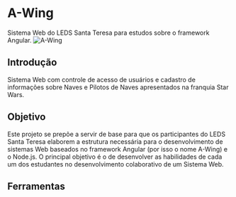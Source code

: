 # A-Wing
Sistema Web do LEDS Santa Teresa para estudos sobre o framework Angular.
![A-Wing](https://vignette.wikia.nocookie.net/pt.starwars/images/8/8d/A-wing_DICE.png/revision/latest?cb=20180116223039)

## Introdução
Sistema Web com controle de acesso de usuários e cadastro de informações sobre Naves e Pilotos de Naves apresentados na franquia Star Wars.

## Objetivo
Este projeto se prepõe a servir de base para que os participantes do LEDS Santa Teresa elaborem a estrutura necessária para o desenvolvimento de sistemas Web baseados no framework Angular (por isso o nome A-Wing) e o Node.js.
O principal objetivo é o de desenvolver as habilidades de cada um dos estudantes no desenvolvimento colaborativo de um Sistema Web.

## Ferramentas
